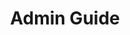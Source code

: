 ---
title: Admin Guide
redirect_to: https://docs.google.com/document/d/1Jb1FEx3HrO9JLOPQDu3YxEPujNXawA7r-yZBAX34QRc/edit
redirect_from: 
  - /CODEAdminGuide
  - /codeadminguide
---